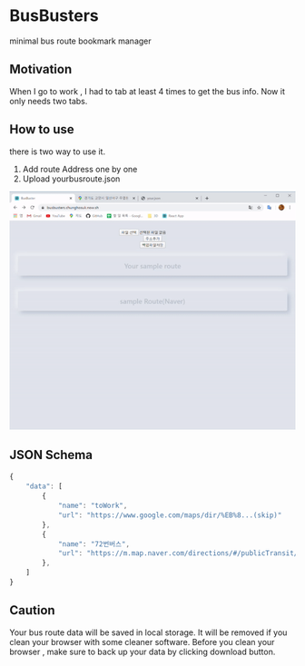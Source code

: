 # BusBusters
minimal bus route bookmark manager

## Motivation 
When I go to work , I had to tab at least 4 times to get the bus info. Now it only needs two tabs.


## How to use
there is two way to use it. 
1. Add route Address one by one
2. Upload yourbusroute.json

![alt text](./howto.gif.gif)

## JSON Schema
```js
{
    "data": [
        {
            "name": "toWork",
            "url": "https://www.google.com/maps/dir/%EB%8...(skip)"
        },
        {
            "name": "72번버스",
            "url": "https://m.map.naver.com/directions/#/publicTransit/detail/...(skip)"
        },
    ]
}
```

## Caution
Your bus route data will be saved in local storage. It will be removed if you clean your browser with some cleaner software. Before you clean your browser , make sure to back up your data by clicking download button.